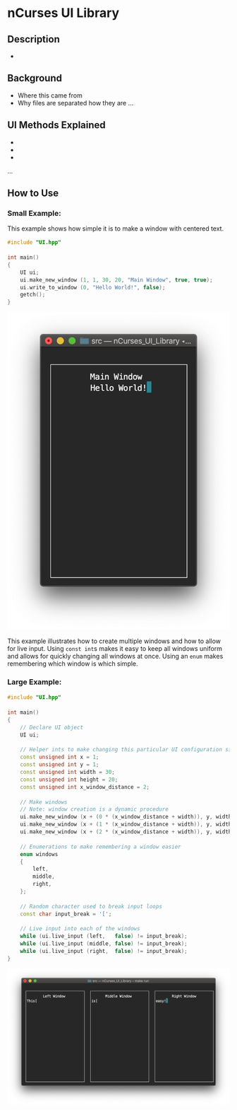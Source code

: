 #  nCurses UI Library

## Description
-

## Background
- Where this came from
- Why files are separated how they are
...

## UI Methods Explained
-
-
-
...

## How to Use

### Small Example:

This example shows how simple it is to make a window with centered text.

```C++
#include "UI.hpp"

int main()
{
    UI ui;
    ui.make_new_window (1, 1, 30, 20, "Main Window", true, true);
    ui.write_to_window (0, "Hello World!", false);
    getch();
}

```

![Small Example](./Images/Small-Example.png)

This example illustrates how to create multiple windows and how to allow for
live input.  Using `const int`s makes it easy to keep all windows uniform and
allows for quickly changing all windows at once.  Using an `enum` makes
remembering which window is which simple.

### Large Example:

```C++
#include "UI.hpp"

int main()
{
    // Declare UI object
    UI ui;

    // Helper ints to make changing this particular UI configuration simple
    const unsigned int x = 1;
    const unsigned int y = 1;
    const unsigned int width = 30;
    const unsigned int height = 20;
    const unsigned int x_window_distance = 2;

    // Make windows
    // Note: window creation is a dynamic procedure
    ui.make_new_window (x + (0 * (x_window_distance + width)), y, width, height, "Left Window", true, false);
    ui.make_new_window (x + (1 * (x_window_distance + width)), y, width, height, "Middle Window", true, false);
    ui.make_new_window (x + (2 * (x_window_distance + width)), y, width, height, "Right Window", true, false);

    // Enumerations to make remembering a window easier
    enum windows
    {
        left,
        middle,
        right,
    };

    // Random character used to break input loops
    const char input_break = '[';

    // Live input into each of the windows
    while (ui.live_input (left,   false) != input_break);
    while (ui.live_input (middle, false) != input_break);
    while (ui.live_input (right,  false) != input_break);
}
```

![Large Example](./Images/Large-Example.png)
